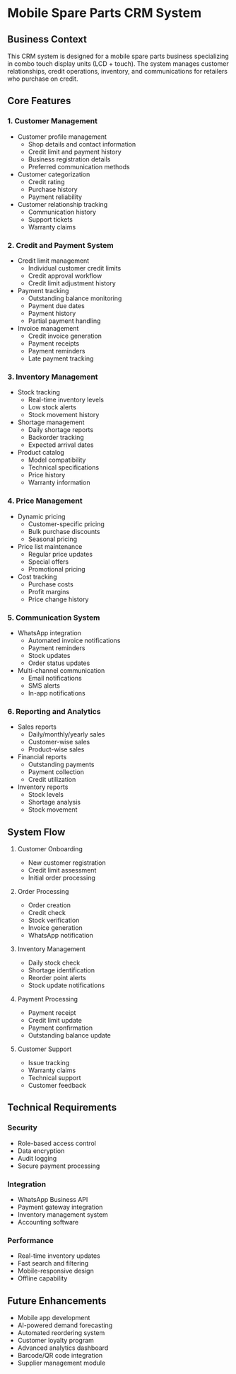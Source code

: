 # Mobile Spare Parts CRM System

## Business Context
This CRM system is designed for a mobile spare parts business specializing in combo touch display units (LCD + touch). The system manages customer relationships, credit operations, inventory, and communications for retailers who purchase on credit.

## Core Features

### 1. Customer Management
- Customer profile management
  - Shop details and contact information
  - Credit limit and payment history
  - Business registration details
  - Preferred communication methods
- Customer categorization
  - Credit rating
  - Purchase history
  - Payment reliability
- Customer relationship tracking
  - Communication history
  - Support tickets
  - Warranty claims

### 2. Credit and Payment System
- Credit limit management
  - Individual customer credit limits
  - Credit approval workflow
  - Credit limit adjustment history
- Payment tracking
  - Outstanding balance monitoring
  - Payment due dates
  - Payment history
  - Partial payment handling
- Invoice management
  - Credit invoice generation
  - Payment receipts
  - Payment reminders
  - Late payment tracking

### 3. Inventory Management
- Stock tracking
  - Real-time inventory levels
  - Low stock alerts
  - Stock movement history
- Shortage management
  - Daily shortage reports
  - Backorder tracking
  - Expected arrival dates
- Product catalog
  - Model compatibility
  - Technical specifications
  - Price history
  - Warranty information

### 4. Price Management
- Dynamic pricing
  - Customer-specific pricing
  - Bulk purchase discounts
  - Seasonal pricing
- Price list maintenance
  - Regular price updates
  - Special offers
  - Promotional pricing
- Cost tracking
  - Purchase costs
  - Profit margins
  - Price change history

### 5. Communication System
- WhatsApp integration
  - Automated invoice notifications
  - Payment reminders
  - Stock updates
  - Order status updates
- Multi-channel communication
  - Email notifications
  - SMS alerts
  - In-app notifications

### 6. Reporting and Analytics
- Sales reports
  - Daily/monthly/yearly sales
  - Customer-wise sales
  - Product-wise sales
- Financial reports
  - Outstanding payments
  - Payment collection
  - Credit utilization
- Inventory reports
  - Stock levels
  - Shortage analysis
  - Stock movement

## System Flow

1. Customer Onboarding
   - New customer registration
   - Credit limit assessment
   - Initial order processing

2. Order Processing
   - Order creation
   - Credit check
   - Stock verification
   - Invoice generation
   - WhatsApp notification

3. Inventory Management
   - Daily stock check
   - Shortage identification
   - Reorder point alerts
   - Stock update notifications

4. Payment Processing
   - Payment receipt
   - Credit limit update
   - Payment confirmation
   - Outstanding balance update

5. Customer Support
   - Issue tracking
   - Warranty claims
   - Technical support
   - Customer feedback

## Technical Requirements

### Security
- Role-based access control
- Data encryption
- Audit logging
- Secure payment processing

### Integration
- WhatsApp Business API
- Payment gateway integration
- Inventory management system
- Accounting software

### Performance
- Real-time inventory updates
- Fast search and filtering
- Mobile-responsive design
- Offline capability

## Future Enhancements
- Mobile app development
- AI-powered demand forecasting
- Automated reordering system
- Customer loyalty program
- Advanced analytics dashboard
- Barcode/QR code integration
- Supplier management module 